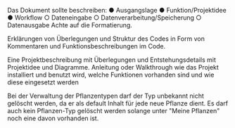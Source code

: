 Das Dokument sollte beschreiben:
● Ausgangslage
● Funktion/Projektidee
● Workflow
○ Dateneingabe
○ Datenverarbeitung/Speicherung
○ Datenausgabe
Achte auf die Formatierung.


Erklärungen von Überlegungen und Struktur des Codes in Form von Kommentaren und Funktionsbeschreibungen im
Code. 

Eine Projektbeschreibung mit Überlegungen und Entstehungsdetails mit Projektidee und Diagramme. Anleitung oder Walkthrough wie das Projekt
installiert und benutzt wird, welche Funktionen vorhanden sind und wie diese eingesetzt werden


Bei der Verwaltung der Pflanzentypen darf der Typ unbekannt nicht gelöscht werden, da er als default Inhalt für jede neue Pflanze dient.
Es darf auch kein Pflanzen-Typ gelöscht werden solange unter "Meine Pflanzen" noch eine davon vorhanden ist.